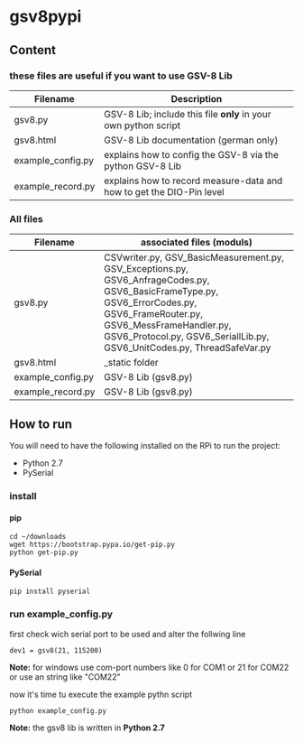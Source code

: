 # gsv8pypi

## Content

### these files are useful if you want to use GSV-8 Lib 

Filename | 	Description
--- | ---
gsv8.py | GSV-8 Lib; include this file **only** in your own python script
gsv8.html | GSV-8 Lib documentation (german only)
example_config.py | explains how to config the GSV-8 via the python GSV-8 Lib
example_record.py | explains how to record measure-data and how to get the DIO-Pin level

### All files

Filename | 	associated files (moduls)
--- | ---
gsv8.py | CSVwriter.py, GSV_BasicMeasurement.py, GSV_Exceptions.py, GSV6_AnfrageCodes.py, GSV6_BasicFrameType.py, GSV6_ErrorCodes.py, GSV6_FrameRouter.py, GSV6_MessFrameHandler.py, GSV6_Protocol.py, GSV6_SeriallLib.py, GSV6_UnitCodes.py, ThreadSafeVar.py
gsv8.html | _static folder
example_config.py | GSV-8 Lib (gsv8.py)
example_record.py | GSV-8 Lib (gsv8.py)

## How to run

You will need to have the following installed on the RPi to run the project: 

* Python 2.7
* PySerial

### install
#### pip
	cd ~/downloads
	wget https://bootstrap.pypa.io/get-pip.py
	python get-pip.py
	
#### PySerial
	pip install pyserial
	
### run example_config.py
first check wich serial port to be used and alter the follwing line

    dev1 = gsv8(21, 115200)
    
**Note:** for windows use com-port numbers like 0 for COM1 or 21 for COM22 or use an string like "COM22"

now it's time tu execute the example pythn script

    python example_config.py
    
**Note:** the gsv8 lib is written in **Python 2.7**